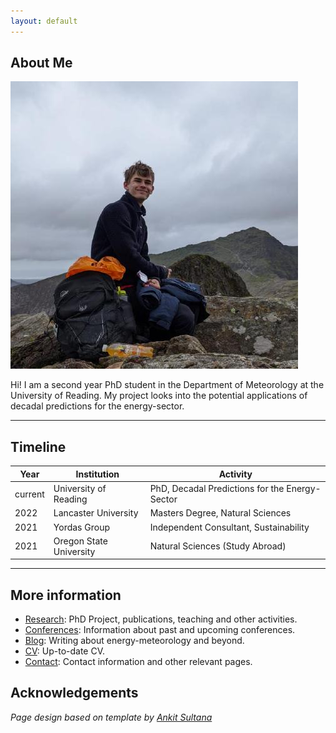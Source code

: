 ```yaml
---
layout: default
---
```


## About Me

<img class="profile-picture" src="117102154.jpg">

Hi! I am a second year PhD student in the Department of Meteorology at the University of Reading. My project looks into the potential applications of decadal predictions for the energy-sector.

<!-- This is a jekyll based resume template. You can find the full source code on [GitHub](https://github.com/bk2dcradle/researcher) -->

---

## Timeline

Year | Institution | Activity
-----|-------|--------
current | University of Reading  | PhD, Decadal Predictions for the Energy-Sector
2022 | Lancaster University | Masters Degree, Natural Sciences
2021 | Yordas Group | Independent Consultant, Sustainability 
2021 | Oregon State University | Natural Sciences (Study Abroad)

---

## More information

* [Research](https://benhutchmet.github.io/researcher_BWH/research): PhD Project, publications, teaching and other activities.
* [Conferences](https://benhutchmet.github.io/researcher_BWH/conferences): Information about past and upcoming conferences.
* [Blog](https://benhutchmet.github.io/researcher_BWH/blog): Writing about energy-meteorology and beyond.
* [CV](https://benhutchmet.github.io/researcher_BWH/resume.pdf): Up-to-date CV.
* [Contact](https://benhutchmet.github.io/researcher_BWH/contact): Contact information and other relevant pages.

## Acknowledgements

*Page design based on template by [Ankit Sultana](https://github.com/ankitsultana)*